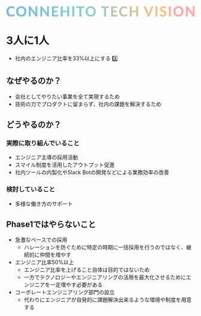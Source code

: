 ![Connehito Tech Vision](../image/txt_tech.png)

# 3人に1人

* 社内のエンジニア比率を33%以上にする :three:

## なぜやるのか？

* 会社としてやりたい事業を全て実現するため
* 技術の力でプロダクトに留まらず、社内の課題を解決するため

## どうやるのか？

### 実際に取り組んでいること

* エンジニア主導の採用活動
* スマイル制度を活用したアウトプット促進
* 社内ツールの内製化やSlack Botの開発などによる業務効率の改善

### 検討していること

* 多様な働き方のサポート

## Phase1ではやらないこと

* 急激なペースでの採用
  * ハレーションを防ぐために特定の時期に一括採用を行うのではなく、継続的に仲間を増やす
* エンジニア比率50%以上
  * エンジニア比率を上げること自体は目的ではないため
  * 一方でテクノロジーやエンジニアリングの活用を最大化させるためにエンジニアを一定増やす必要がある
* コーポレートエンジニアリング部門の設立
  * 代わりにエンジニアが自発的に課題解決出来るような環境や制度を用意する
